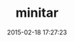 ---
layout: post
title:  "minitar"
repo:   "atoulme/minitar"
date:   2015-02-18 17:27:23
gemurl: http://www.github.com/atoulme/minitar
---